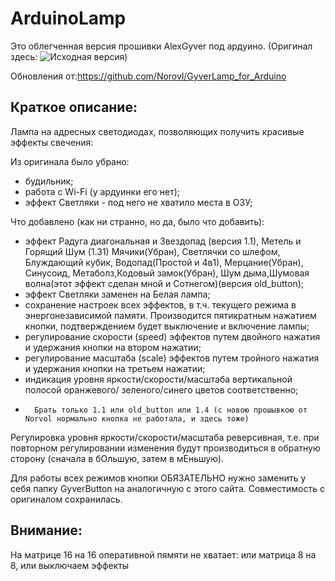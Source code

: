 ﻿# ArduinoLamp 

Это облегченная версия прошивки AlexGyver под ардуино.
(Оригинал здесь: ![Исходная версия](https://github.com/AlexGyver/GyverLamp/))

Обновления от:https://github.com/Norovl/GyverLamp_for_Arduino

## Краткое описание:

Лампа на адресных светодиодах, позволяющих получить красивые эффекты свечения:

Из оригинала было убрано:
- 	будильник;
- 	работа с Wi-Fi (у ардуинки его нет);
- 	эффект Светляки - под него не хватило места в ОЗУ;

Что добавлено (как ни странно, но да, было что добавить):
-   эффект Радуга диагональная и Звездопад (версия 1.1), Метель и Горящий Шум (1.31) Мячики(Убран), Светлячки со шлефом, Блуждающий кубик, Водопад(Простой и 4в1), Мерцание(Убран), Синусоид, Метаболз,Кодовый замок(Убран), Шум дыма,Шумовая волна(этот эффект сделан мной и Сотнегом)(версия old_button);
- 	эффект Светляки заменен на Белая лампа;
- 	сохранение настроек всех эффектов, в т.ч. текущего режима в энергонезависимой
	памяти.	Производится пятикратным нажатием кнопки, подтверждением будет
	выключение и включение лампы;
- 	регулирование скорости (speed) эффектов путем двойного нажатия и удержания
	кнопки на втором нажатии;
- 	регулирование масштаба (scale) эффектов путем тройного нажатия и удержания 
	кнопки на третьем нажатии;
- 	индикация уровня яркости/скорости/масштаба вертикальной полосой	оранжевого/
	зеленого/синего цветов соответственно;
-       Брать только 1.1 или old_button или 1.4 (с новою прошывкою от Norvol нормально кнопка не работала, и здесь тоже)

Регулировка уровня яркости/скорости/масштаба реверсивная, т.е. при повторном
регулировании изменения будут производиться в обратную сторону (сначала в бОльшую,
затем в мЕньшую).

Для работы всех режимов кнопки ОБЯЗАТЕЛЬНО нужно заменить у себя папку GyverButton
на аналогичную с этого сайта. Совместимость с оригиналом сохранилась.
## Внимание:
На матрице 16 на 16 оперативной пямяти не хватает: или матрица 8 на 8, или выключаем эффекты
